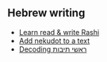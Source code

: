 ## Hebrew writing
- [Learn read & write Rashi](https://sites.google.com/view/rashy/%D7%91%D7%99%D7%AA)
- [Add nekudot to a text](https://nakdanlive.dicta.org.il/)
- [Decoding ראשי תיבות](https://abbreviation.dicta.org.il/#)
